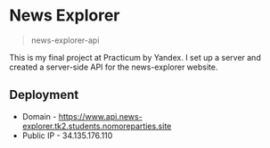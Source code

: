 # News Explorer
> news-explorer-api

This is my final project at Practicum by Yandex. I set up a server and created a server-side API for the news-explorer website.
## Deployment
- Domain - https://www.api.news-explorer.tk2.students.nomoreparties.site
- Public IP - 34.135.176.110
